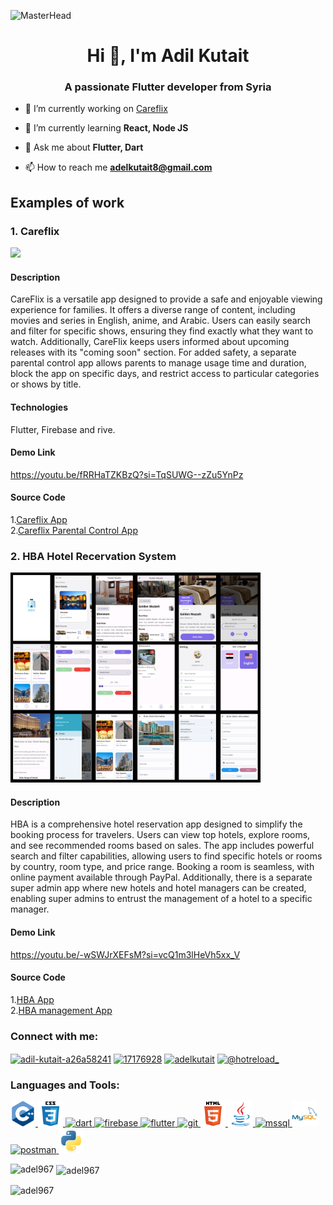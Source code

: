 ![MasterHead](https://cdn-ilajckf.nitrocdn.com/utLabjbGVjpaYDQkazoKnooguTzYeQRR/assets/images/optimized/rev-8cff12c/tamediacdn.techaheadcorp.com/wp-content/uploads/2021/01/16052634/11trendsblog-1.gif)
<h1 align="center">Hi 👋, I'm Adil Kutait</h1>
<h3 align="center">A passionate Flutter developer from Syria</h3>
<!--<img align="right" alt="Coding" width="400" src="https://cdn.dribbble.com/users/1162077/screenshots/3848914/programmer.gif">-->

- 🔭 I’m currently working on [Careflix](https://github.com/Adel967/careflix)

- 🌱 I’m currently learning **React, Node JS**

- 💬 Ask me about **Flutter, Dart**

- 📫 How to reach me **adelkutait8@gmail.com**
## Examples of work
<h3 align="left">1. Careflix</h3>
<img  width="400" src="https://github.com/Adel967/Adel967/blob/main/careflix.png"/>
<h4 align="left">Description</h4>
<p>
  CareFlix is a versatile app designed to provide a safe and enjoyable viewing experience for families. It offers a diverse range of content, including movies and series in English, anime, and Arabic. Users can easily search and filter for specific shows, ensuring they find exactly what they want to watch. Additionally, CareFlix keeps users informed about upcoming releases with its "coming soon" section. For added safety, a separate parental control app allows parents to manage usage time and duration, block the app on specific days, and restrict access to particular categories or shows by title.
</p>
<h4 align="left">Technologies</h4>
<p>
  Flutter, Firebase and rive.
</p>
<h4 align="left">Demo Link</h4>
<a href="https://youtu.be/fRRHaTZKBzQ?si=TqSUWG--zZu5YnPz" target="blank">https://youtu.be/fRRHaTZKBzQ?si=TqSUWG--zZu5YnPz</a>
<h4 align="left">Source Code</h4>
1.<a href="https://github.com/Adel967/careflix" target="blank">Careflix App</a>
<br>
2.<a href="https://github.com/Adel967/careflix_parental_control" target="blank">Careflix Parental Control App</a>



<h3 align="left">2. HBA Hotel Recervation System</h3>
<img  width="400" src="https://github.com/Adel967/Adel967/blob/main/hba.png"/>
<h4 align="left">Description</h4>
<p>
  HBA is a comprehensive hotel reservation app designed to simplify the booking process for travelers. Users can view top hotels, explore rooms, and see recommended rooms based on sales. The app includes powerful search and filter capabilities, allowing users to find specific hotels or rooms by country, room type, and price range. Booking a room is seamless, with online payment available through PayPal. Additionally, there is a separate super admin app where new hotels and hotel managers can be created, enabling super admins to entrust the management of a hotel to a specific manager.
</p>
<h4 align="left">Demo Link</h4>
<a href="https://youtu.be/-wSWJrXEFsM?si=vcQ1m3lHeVh5xx_V" target="blank">https://youtu.be/-wSWJrXEFsM?si=vcQ1m3lHeVh5xx_V</a>
<h4 align="left">Source Code</h4>
1.<a href="https://github.com/Adel967/HBA" target="blank">HBA App</a>
<br>
2.<a href="https://github.com/Adel967/hba_management" target="blank">HBA management App</a>
<h3 align="left">Connect with me:</h3>
<p align="left">
<a href="https://linkedin.com/in/adil-kutait-a26a58241" target="blank"><img align="center" src="https://raw.githubusercontent.com/rahuldkjain/github-profile-readme-generator/master/src/images/icons/Social/linked-in-alt.svg" alt="adil-kutait-a26a58241" height="30" width="40" /></a>
<a href="https://stackoverflow.com/users/17176928" target="blank"><img align="center" src="https://raw.githubusercontent.com/rahuldkjain/github-profile-readme-generator/master/src/images/icons/Social/stack-overflow.svg" alt="17176928" height="30" width="40" /></a>
<a href="https://kaggle.com/adelkutait" target="blank"><img align="center" src="https://raw.githubusercontent.com/rahuldkjain/github-profile-readme-generator/master/src/images/icons/Social/kaggle.svg" alt="adelkutait" height="30" width="40" /></a>
<a href="https://www.youtube.com/c/@hotreload_" target="blank"><img align="center" src="https://raw.githubusercontent.com/rahuldkjain/github-profile-readme-generator/master/src/images/icons/Social/youtube.svg" alt="@hotreload_" height="30" width="40" /></a>
</p>

<h3 align="left">Languages and Tools:</h3>
<p align="left"> <a href="https://www.w3schools.com/cpp/" target="_blank" rel="noreferrer"> <img src="https://raw.githubusercontent.com/devicons/devicon/master/icons/cplusplus/cplusplus-original.svg" alt="cplusplus" width="40" height="40"/> </a> <a href="https://www.w3schools.com/css/" target="_blank" rel="noreferrer"> <img src="https://raw.githubusercontent.com/devicons/devicon/master/icons/css3/css3-original-wordmark.svg" alt="css3" width="40" height="40"/> </a> <a href="https://dart.dev" target="_blank" rel="noreferrer"> <img src="https://www.vectorlogo.zone/logos/dartlang/dartlang-icon.svg" alt="dart" width="40" height="40"/> </a> <a href="https://firebase.google.com/" target="_blank" rel="noreferrer"> <img src="https://www.vectorlogo.zone/logos/firebase/firebase-icon.svg" alt="firebase" width="40" height="40"/> </a> <a href="https://flutter.dev" target="_blank" rel="noreferrer"> <img src="https://www.vectorlogo.zone/logos/flutterio/flutterio-icon.svg" alt="flutter" width="40" height="40"/> </a> <a href="https://git-scm.com/" target="_blank" rel="noreferrer"> <img src="https://www.vectorlogo.zone/logos/git-scm/git-scm-icon.svg" alt="git" width="40" height="40"/> </a> <a href="https://www.w3.org/html/" target="_blank" rel="noreferrer"> <img src="https://raw.githubusercontent.com/devicons/devicon/master/icons/html5/html5-original-wordmark.svg" alt="html5" width="40" height="40"/> </a> <a href="https://www.java.com" target="_blank" rel="noreferrer"> <img src="https://raw.githubusercontent.com/devicons/devicon/master/icons/java/java-original.svg" alt="java" width="40" height="40"/> </a> <a href="https://www.microsoft.com/en-us/sql-server" target="_blank" rel="noreferrer"> <img src="https://www.svgrepo.com/show/303229/microsoft-sql-server-logo.svg" alt="mssql" width="40" height="40"/> </a> <a href="https://www.mysql.com/" target="_blank" rel="noreferrer"> <img src="https://raw.githubusercontent.com/devicons/devicon/master/icons/mysql/mysql-original-wordmark.svg" alt="mysql" width="40" height="40"/> </a> <a href="https://postman.com" target="_blank" rel="noreferrer"> <img src="https://www.vectorlogo.zone/logos/getpostman/getpostman-icon.svg" alt="postman" width="40" height="40"/> </a> <a href="https://www.python.org" target="_blank" rel="noreferrer"> <img src="https://raw.githubusercontent.com/devicons/devicon/master/icons/python/python-original.svg" alt="python" width="40" height="40"/> </a> </p>

<p><img align="left" src="https://github-readme-stats.vercel.app/api/top-langs?username=adel967&show_icons=true&locale=en&layout=compact" alt="adel967" /></p>

<p>&nbsp;<img align="center" src="https://github-readme-stats.vercel.app/api?username=adel967&show_icons=true&locale=en" alt="adel967" /></p>

<p><img align="center" src="https://github-readme-streak-stats.herokuapp.com/?user=adel967&" alt="adel967" /></p>
